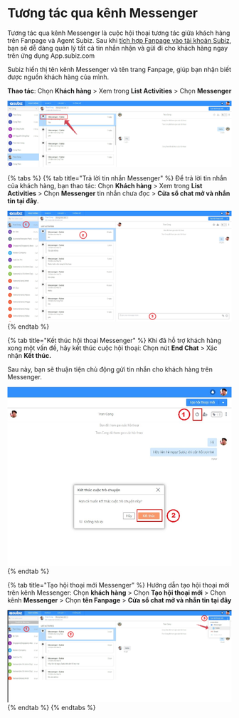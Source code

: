 # Tương tác qua kênh Messenger

Tương tác qua kênh Messenger là cuộc hội thoại tương tác giữa khách hàng trên Fanpage và Agent Subiz. Sau khi [tích hợp Fanpage vào tài khoản Subiz](https://subiz.gitbook.io/subiz-document/~/edit/primary/bat-dau-voi-subiz/thiet-lap-moi-truong-tuong-tac/tich-hop-fanpage-facebook-vao-subiz), bạn sẽ dễ dàng quản lý tất cả tin nhắn nhận và gửi đi cho khách hàng ngay trên ứng dụng App.subiz.com

Subiz hiển thị tên kênh Messenger và tên trang Fanpage, giúp bạn nhận biết được nguồn khách hàng của mình. 

**Thao tác**: Chọn **Khách hàng** &gt; Xem trong **List Activities** &gt; Chọn **Messenger**

![Xem ngu&#x1ED3;n kh&#xE1;ch h&#xE0;ng trong List Activities](../../.gitbook/assets/fanpage-messenger-1%20%281%29.jpg)

{% tabs %}
{% tab title="Trả lời tin nhắn Messenger" %}
Để trả lời tin nhắn của khách hàng, bạn thao tác:  Chọn **Khách hàng** &gt; Xem trong **List Activities** &gt; Chọn **Messenger** tin nhắn chưa đọc &gt; **Cửa sổ chat mở và nhắn tin tại đây**.

![T&#x1B0;&#x1A1;ng t&#xE1;c tr&#xEA;n k&#xEA;nh Messenger](../../.gitbook/assets/chat-messenger-1.jpg)
{% endtab %}

{% tab title="Kết thúc hội thoại Messenger" %}
Khi đã hỗ trợ khách hàng xong một vấn đề, hãy kết thúc cuộc hội thoại: Chọn nút **End Chat** &gt; Xác nhận **Kết thúc.**

Sau này, bạn sẽ thuận tiện chủ động gửi tin nhắn cho khách hàng trên Messenger.

![X&#xE1;c nh&#x1EAD;n k&#x1EBF;t th&#xFA;c h&#x1ED9;i tho&#x1EA1;i Messenger](../../.gitbook/assets/end-messenger-1.jpg)
{% endtab %}

{% tab title="Tạo hội thoại mới Messenger" %}
Hướng dẫn tạo hội thoại mới trên kênh Messenger: Chọn **khách hàng** &gt; Chọn **Tạo hội thoại mới** &gt; Chọn kênh **Messenger** &gt; Chọn **tên Fanpage** &gt; **Cửa sổ chat mở và nhắn tin tại đây**

![T&#x1EA1;o h&#x1ED9;i tho&#x1EA1;i m&#x1EDB;i tr&#xEA;n k&#xEA;nh Messenger](../../.gitbook/assets/new-messenger-2.jpg)
{% endtab %}
{% endtabs %}



